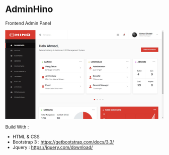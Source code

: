 # AdminHino
Frontend Admin Panel

![alt text](https://github.com/vallendito/AdminHino/blob/master/dashboard.jpg)

Build With :
- HTML & CSS
- Bootstrap 3 : https://getbootstrap.com/docs/3.3/ 
- Jquery : https://jquery.com/download/
